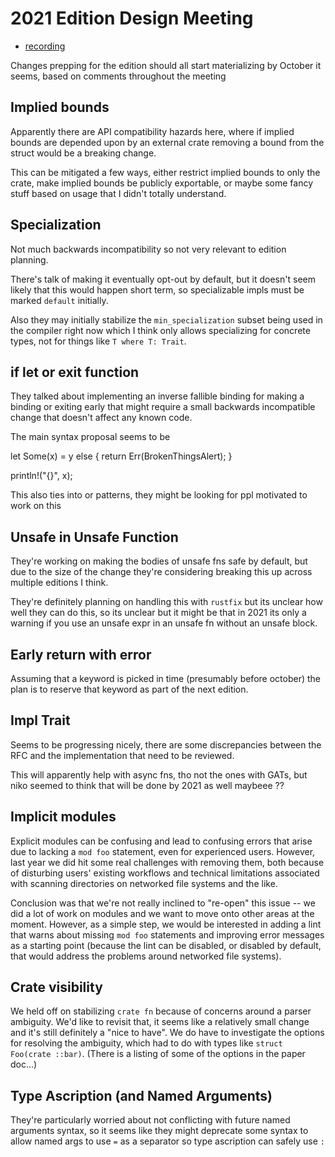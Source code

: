 # 2021 Edition Design Meeting

* [recording](https://www.youtube.com/watch?v=uDbs_1LXqus)

Changes prepping for the edition should all start materializing by October it
seems, based on comments throughout the meeting

## Implied bounds

Apparently there are API compatibility hazards here, where if implied bounds
are depended upon by an external crate removing a bound from the struct would
be a breaking change.

This can be mitigated a few ways, either restrict implied bounds to only the
crate, make implied bounds be publicly exportable, or maybe some fancy stuff
based on usage that I didn't totally understand.

## Specialization

Not much backwards incompatibility so not very relevant to edition planning.

There's talk of making it eventually opt-out by default, but it doesn't seem
likely that this would happen short term, so specializable impls must be marked
`default` initially.

Also they may initially stabilize the `min_specialization` subset being used in
the compiler right now which I think only allows specializing for concrete
types, not for things like `T where T: Trait`.

## if let or exit function

They talked about implementing an inverse fallible binding for making a binding
or exiting early that might require a small  backwards incompatible change that
doesn't affect any known code.

The main syntax proposal seems to be

let Some(x) = y else {
    return Err(BrokenThingsAlert);
}

println!("{}", x);

This also ties into or patterns, they might be looking for ppl motivated to
work on this

## Unsafe in Unsafe Function

They're working on making the bodies of unsafe fns safe by default, but due to
the size of the change they're considering breaking this up across multiple
editions I think.

They're definitely planning on handling this with `rustfix` but its unclear how
well they can do this, so its unclear but it might be that in 2021 its only a
warning if you use an unsafe expr in an unsafe fn without an unsafe block.

## Early return with error

Assuming that a keyword is picked in time (presumably before october) the plan
is to reserve that keyword as part of the next edition.

## Impl Trait

Seems to be progressing nicely, there are some discrepancies between the RFC
and the implementation that need to be reviewed.

This will apparently help with async fns, tho not the ones with GATs, but niko
seemed to think that will be done by 2021 as well maybeee ??

## Implicit modules

Explicit modules can be confusing and lead to confusing errors that arise due
to lacking a `mod foo` statement, even for experienced users. However, last
year we did hit some real challenges with removing them, both because of
disturbing users' existing workflows and technical limitations associated with
scanning directories on networked file systems and the like.

Conclusion was that we're not really inclined to "re-open" this issue -- we did
a lot of work on modules and we want to move onto other areas at the moment.
However, as a simple step, we would be interested in adding a lint that warns
about missing `mod foo` statements and improving error messages as a starting
point (because the lint can be disabled, or disabled by default, that would
address the problems around networked file systems).

## Crate visibility

We held off on stabilizing `crate fn` because of concerns around a parser
ambiguity. We'd like to revisit that, it seems like a relatively small change
and it's still definitely a "nice to have". We do have to investigate the
options for resolving the ambiguity, which had to do with types like `struct
Foo(crate ::bar)`. (There is a listing of some of the options in the paper
doc...)

## Type Ascription (and Named Arguments)

They're particularly worried about not conflicting with future named arguments
syntax, so it seems like they might deprecate some syntax to allow named args
to use `=` as a separator so type ascription can safely use `:`
